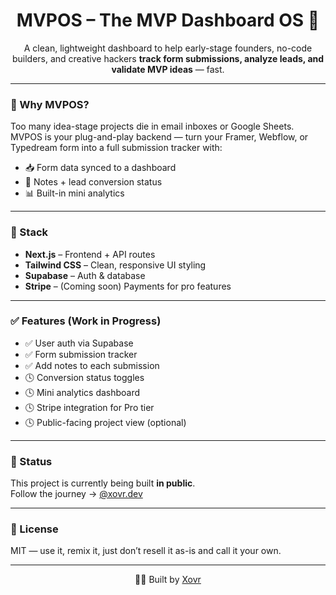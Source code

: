 <h1 align="center">MVPOS – The MVP Dashboard OS 🚀</h1>

<p align="center">
  A clean, lightweight dashboard to help early-stage founders, no-code builders, and creative hackers <strong>track form submissions, analyze leads, and validate MVP ideas</strong> — fast.
</p>

<hr>

<h3>🧠 Why MVPOS?</h3>

<p>
Too many idea-stage projects die in email inboxes or Google Sheets.<br>
MVPOS is your plug-and-play backend — turn your Framer, Webflow, or Typedream form into a full submission tracker with:
</p>

<ul>
  <li>📥 Form data synced to a dashboard</li>
  <li>📝 Notes + lead conversion status</li>
  <li>📊 Built-in mini analytics</li>
</ul>

<hr>

<h3>🔧 Stack</h3>

<ul>
  <li><strong>Next.js</strong> – Frontend + API routes</li>
  <li><strong>Tailwind CSS</strong> – Clean, responsive UI styling</li>
  <li><strong>Supabase</strong> – Auth & database</li>
  <li><strong>Stripe</strong> – (Coming soon) Payments for pro features</li>
</ul>

<hr>

<h3>✅ Features (Work in Progress)</h3>

<ul>
  <li>✅ User auth via Supabase</li>
  <li>✅ Form submission tracker</li>
  <li>✅ Add notes to each submission</li>
  <li>🕓 Conversion status toggles</li>
  <li>🕓 Mini analytics dashboard</li>
  <li>🕓 Stripe integration for Pro tier</li>
  <li>🕓 Public-facing project view (optional)</li>
</ul>

<hr>

<h3>🧪 Status</h3>

<p>
This project is currently being built <strong>in public</strong>.<br>
Follow the journey → <a href="https://twitter.com/xovr_dev" target="_blank">@xovr.dev</a>
</p>

<hr>

<h3>📄 License</h3>

<p>
MIT — use it, remix it, just don’t resell it as-is and call it your own.
</p>

<hr>

<p align="center">
  👨‍🔧 Built by <a href="https://twitter.com/xovr_dev" target="_blank">Xovr</a> 
</p>

